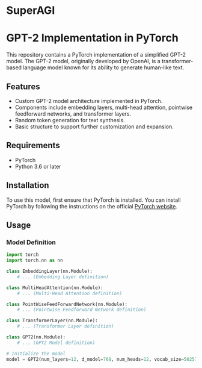 # SuperAGI
# GPT-2 Implementation in PyTorch

This repository contains a PyTorch implementation of a simplified GPT-2 model. The GPT-2 model, originally developed by OpenAI, is a transformer-based language model known for its ability to generate human-like text.

## Features

- Custom GPT-2 model architecture implemented in PyTorch.
- Components include embedding layers, multi-head attention, pointwise feedforward networks, and transformer layers.
- Random token generation for text synthesis.
- Basic structure to support further customization and expansion.

## Requirements

- PyTorch
- Python 3.6 or later

## Installation

To use this model, first ensure that PyTorch is installed. You can install PyTorch by following the instructions on the official [PyTorch website](https://pytorch.org/get-started/locally/).

## Usage

### Model Definition

```python
import torch
import torch.nn as nn

class EmbeddingLayer(nn.Module):
    # ... (Embedding Layer definition)

class MultiHeadAttention(nn.Module):
    # ... (Multi-Head Attention definition)

class PointWiseFeedForwardNetwork(nn.Module):
    # ... (Pointwise Feedforward Network definition)

class TransformerLayer(nn.Module):
    # ... (Transformer Layer definition)

class GPT2(nn.Module):
    # ... (GPT2 Model definition)

# Initialize the model
model = GPT2(num_layers=12, d_model=768, num_heads=12, vocab_size=50257, d_ff=3072, dropout_rate=0.1)
